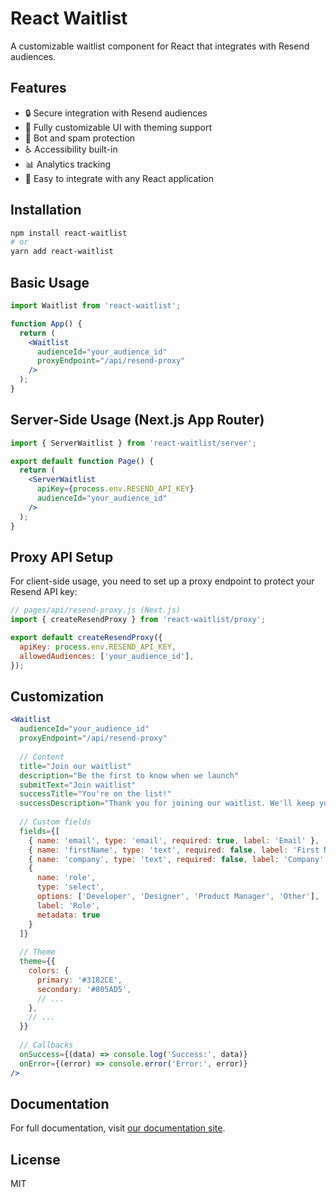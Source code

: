 # React Waitlist

A customizable waitlist component for React that integrates with Resend audiences.

## Features

- 🔒 Secure integration with Resend audiences
- 🎨 Fully customizable UI with theming support
- 🤖 Bot and spam protection
- ♿ Accessibility built-in
- 📊 Analytics tracking
- 🔌 Easy to integrate with any React application

## Installation

```bash
npm install react-waitlist
# or
yarn add react-waitlist
```

## Basic Usage

```jsx
import Waitlist from 'react-waitlist';

function App() {
  return (
    <Waitlist 
      audienceId="your_audience_id"
      proxyEndpoint="/api/resend-proxy"
    />
  );
}
```

## Server-Side Usage (Next.js App Router)

```jsx
import { ServerWaitlist } from 'react-waitlist/server';

export default function Page() {
  return (
    <ServerWaitlist 
      apiKey={process.env.RESEND_API_KEY}
      audienceId="your_audience_id"
    />
  );
}
```

## Proxy API Setup

For client-side usage, you need to set up a proxy endpoint to protect your Resend API key:

```jsx
// pages/api/resend-proxy.js (Next.js)
import { createResendProxy } from 'react-waitlist/proxy';

export default createResendProxy({
  apiKey: process.env.RESEND_API_KEY,
  allowedAudiences: ['your_audience_id'],
});
```

## Customization

```jsx
<Waitlist 
  audienceId="your_audience_id"
  proxyEndpoint="/api/resend-proxy"
  
  // Content
  title="Join our waitlist"
  description="Be the first to know when we launch"
  submitText="Join waitlist"
  successTitle="You're on the list!"
  successDescription="Thank you for joining our waitlist. We'll keep you updated."
  
  // Custom fields
  fields={[
    { name: 'email', type: 'email', required: true, label: 'Email' },
    { name: 'firstName', type: 'text', required: false, label: 'First Name' },
    { name: 'company', type: 'text', required: false, label: 'Company' },
    { 
      name: 'role', 
      type: 'select', 
      options: ['Developer', 'Designer', 'Product Manager', 'Other'],
      label: 'Role',
      metadata: true
    }
  ]}
  
  // Theme
  theme={{
    colors: {
      primary: '#3182CE',
      secondary: '#805AD5',
      // ...
    },
    // ...
  }}
  
  // Callbacks
  onSuccess={(data) => console.log('Success:', data)}
  onError={(error) => console.error('Error:', error)}
/>
```

## Documentation

For full documentation, visit [our documentation site](https://react-waitlist.docs.example.com).

## License

MIT 